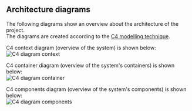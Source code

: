## Architecture diagrams

The following diagrams show an overview about the architecture of the project.<br>
The diagrams are created according to the [C4 modelling technique](https://c4model.com/).

C4 context diagram (overview of the system) is shown below: <br>
![C4 diagram context]()

C4 container diagram (overview of the system's containers) is shown below: <br>
![C4 diagram container]()

C4 components diagram (overview of the system's components) is shown below: <br>
![C4 diagram components]()